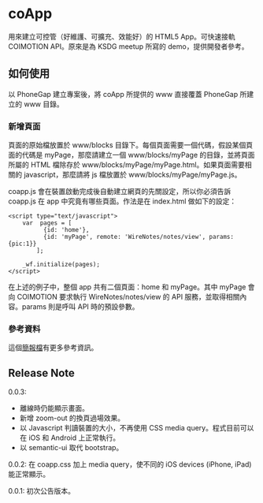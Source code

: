 # coApp
用來建立可控管（好維護、可擴充、效能好）的 HTML5 App。可快速接軌 COIMOTION API。原來是為 KSDG meetup 所寫的 demo，提供開發者參考。


## 如何使用
以 PhoneGap 建立專案後，將 coApp 所提供的 www 直接覆蓋 PhoneGap 所建立的 www 目錄。

### 新增頁面
頁面的原始檔放置於 www/blocks 目錄下。每個頁面需要一個代碼，假設某個頁面的代碼是 myPage，那麼請建立一個 www/blocks/myPage 的目錄，並將頁面所屬的 HTML 檔除存於 www/blocks/myPage/myPage.html。如果頁面需要相關的 javascript，那麼請將 js 檔放置於 www/blocks/myPage/myPage.js。

coapp.js 會在裝置啟動完成後自動建立網頁的先關設定，所以你必須告訴 coapp.js 在 app 中究竟有哪些頁面。作法是在 index.html 做如下的設定：

    <script type="text/javascript">
        var  pages = [
              {id: 'home'},
              {id: 'myPage', remote: 'WireNotes/notes/view', params: {pic:1}}
            ];

        _wf.initialize(pages);
    </script>

在上述的例子中，整個 app 共有二個頁面：home 和 myPage。其中 myPage 會向 COIMOTION 要求執行  WireNotes/notes/view 的 API 服務，並取得相關內容。params 則是呼叫 API 時的預設參數。

### 參考資料
這個[簡報檔](http://www.slideshare.net/BenLue/ksdg0621-share)有更多參考資訊。

## Release Note
0.0.3:

* 離線時仍能顯示畫面。
* 新增 zoom-out 的換頁過場效果。
* 以 Javascript 判讀裝置的大小，不再使用 CSS media query。程式目前可以在 iOS 和 Android 上正常執行。
* 以 semantic-ui 取代 bootstrap。

0.0.2: 在 coapp.css 加上 media query，使不同的 iOS devices (iPhone, iPad) 能正常顯示。

0.0.1: 初次公告版本。
